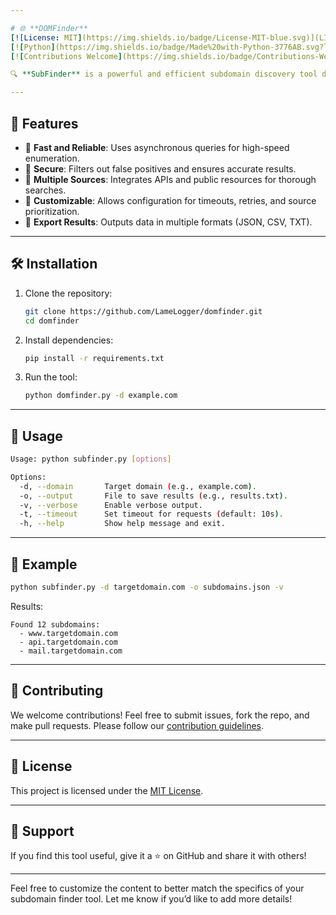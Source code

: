 ```yaml
---

# 🌐 **DOMFinder**  
[![License: MIT](https://img.shields.io/badge/License-MIT-blue.svg)](LICENSE)  
[![Python](https://img.shields.io/badge/Made%20with-Python-3776AB.svg?logo=python&logoColor=white)](https://www.python.org/)  
[![Contributions Welcome](https://img.shields.io/badge/Contributions-Welcome-brightgreen.svg)](CONTRIBUTING.md)

🔍 **SubFinder** is a powerful and efficient subdomain discovery tool designed for security researchers and bug bounty hunters. It helps uncover subdomains of a target domain using various techniques like DNS brute-forcing, API integrations, and OSINT.  

---
```


## 🚀 **Features**  

- 🌟 **Fast and Reliable**: Uses asynchronous queries for high-speed enumeration.  
- 🔐 **Secure**: Filters out false positives and ensures accurate results.  
- 📡 **Multiple Sources**: Integrates APIs and public resources for thorough searches.  
- 📜 **Customizable**: Allows configuration for timeouts, retries, and source prioritization.  
- 📁 **Export Results**: Outputs data in multiple formats (JSON, CSV, TXT).  

---

## 🛠️ **Installation**  

1. Clone the repository:  
   ```bash  
   git clone https://github.com/LameLogger/domfinder.git  
   cd domfinder  
   ```  

2. Install dependencies:  
   ```bash  
   pip install -r requirements.txt  
   ```  

3. Run the tool:  
   ```bash  
   python domfinder.py -d example.com  
   ```  

---

## 📖 **Usage**  

```bash  
Usage: python subfinder.py [options]  

Options:  
  -d, --domain       Target domain (e.g., example.com).  
  -o, --output       File to save results (e.g., results.txt).  
  -v, --verbose      Enable verbose output.  
  -t, --timeout      Set timeout for requests (default: 10s).  
  -h, --help         Show help message and exit.  
```  

---

## 🎯 **Example**  

```bash  
python subfinder.py -d targetdomain.com -o subdomains.json -v  
```  
Results:  
```
Found 12 subdomains:  
  - www.targetdomain.com  
  - api.targetdomain.com  
  - mail.targetdomain.com  
```  

---

## 🤝 **Contributing**  

We welcome contributions! Feel free to submit issues, fork the repo, and make pull requests. Please follow our [contribution guidelines](CONTRIBUTING.md).  

---

## 📜 **License**  

This project is licensed under the [MIT License](LICENSE).  

---

## 🌟 **Support**  

If you find this tool useful, give it a ⭐ on GitHub and share it with others!  

---

Feel free to customize the content to better match the specifics of your subdomain finder tool. Let me know if you’d like to add more details!
